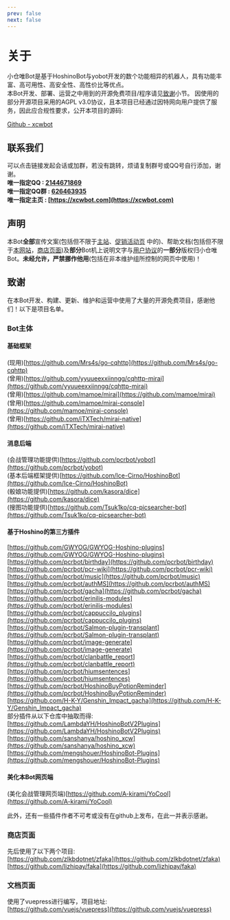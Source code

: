 ```yaml
---
prev: false
next: false
---
```

# 关于
小仓唯Bot是基于HoshinoBot与yobot开发的数个功能相异的机器人，具有功能丰富、高可用性、高安全性、高性价比等优点。    
本Bot开发、部署、运营之中用到的开源免费项目/程序请见[致谢](/about/#%E8%87%B4%E8%B0%A2)小节。 
因使用的部分开源项目采用的AGPL v3.0协议，且本项目已经通过因特网向用户提供了服务，因此应合规性要求，公开本项目的源码:   

[Github - xcwbot](https://github.com/corvo007/xcwbot) 

## 联系我们
可以点击链接发起会话或加群，若没有跳转，烦请复制群号或QQ号自行添加，谢谢。  
<b>唯一指定QQ : [2144671869](http://wpa.qq.com/msgrd?v=3&uin=2144671869&site=qq&menu=yes)    </b>  
<b>唯一指定QQ群 : [626463935](https://qm.qq.com/cgi-bin/qm/qr?k=hn4VL3tMGWcBsjydBncDcxyhKsjYWpKi&jump_from=webapi)  </b>  
<b>唯一指定主页 : [https://xcwbot.com](https://xcwbot.com)  </b>  

## 声明
本Bot<b>全部</b>宣传文案(包括但不限于[主站](https://xcwbot.com)、[促销活动页](/shop/saleactivity.html)
中的)、帮助文档(包括但不限于[本网站](https://doc.xcwbot.com)，[商店页面](https://shop.xcwbot.com/))及<b>部分</b>Bot机上说明文字与[用户协议](/EULA)的<b>一部分</b>版权归小仓唯Bot。<b>未经允许，严禁挪作他用</b>(包括在非本维护组所控制的网页中使用)！  

## 致谢
在本Bot开发、构建、更新、维护和运营中使用了大量的开源免费项目，感谢他们！以下是项目名单。
### Bot主体  
#### 基础框架  
(现用)[https://github.com/Mrs4s/go-cqhttp](https://github.com/Mrs4s/go-cqhttp)  
(曾用)[https://github.com/yyuueexxiinngg/cqhttp-mirai](https://github.com/yyuueexxiinngg/cqhttp-mirai)  
(曾用)[https://github.com/mamoe/mirai](https://github.com/mamoe/mirai)  
(曾用)[https://github.com/mamoe/mirai-console](https://github.com/mamoe/mirai-console)  
(曾用)[https://github.com/iTXTech/mirai-native](https://github.com/iTXTech/mirai-native)
#### 消息后端
(会战管理功能提供)[https://github.com/pcrbot/yobot](https://github.com/pcrbot/yobot)  
(基本后端框架提供)[https://github.com/Ice-Cirno/HoshinoBot](https://github.com/Ice-Cirno/HoshinoBot)  
(骰娘功能提供)[https://github.com/kasora/dice](https://github.com/kasora/dice)  
(搜图功能提供)[https://github.com/Tsuk1ko/cq-picsearcher-bot](https://github.com/Tsuk1ko/cq-picsearcher-bot)
#### 基于Hoshino的第三方插件
[https://github.com/GWYOG/GWYOG-Hoshino-plugins](https://github.com/GWYOG/GWYOG-Hoshino-plugins)  
[https://github.com/pcrbot/birthday](https://github.com/pcrbot/birthday)  
[https://github.com/pcrbot/pcr-wiki](https://github.com/pcrbot/pcr-wiki)  
[https://github.com/pcrbot/music](https://github.com/pcrbot/music)  
[https://github.com/pcrbot/authMS](https://github.com/pcrbot/authMS)  
[https://github.com/pcrbot/gacha](https://github.com/pcrbot/gacha)    
[https://github.com/pcrbot/erinilis-modules](https://github.com/pcrbot/erinilis-modules)  
[https://github.com/pcrbot/cappuccilo_plugins](https://github.com/pcrbot/cappuccilo_plugins)  
[https://github.com/pcrbot/Salmon-plugin-transplant](https://github.com/pcrbot/Salmon-plugin-transplant)  
[https://github.com/pcrbot/image-generate](https://github.com/pcrbot/image-generate)  
[https://github.com/pcrbot/clanbattle_report](https://github.com/pcrbot/clanbattle_report)  
[https://github.com/pcrbot/hiumsentences](https://github.com/pcrbot/hiumsentences)  
[https://github.com/pcrbot/HoshinoBuyPotionReminder](https://github.com/pcrbot/HoshinoBuyPotionReminder)  
[https://github.com/H-K-Y/Genshin_Impact_gacha](https://github.com/H-K-Y/Genshin_Impact_gacha)  
部分插件从以下仓库中抽取而得:  
[https://github.com/LambdaYH/HoshinoBotV2Plugins](https://github.com/LambdaYH/HoshinoBotV2Plugins)  
[https://github.com/sanshanya/hoshino_xcw](https://github.com/sanshanya/hoshino_xcw)  
[https://github.com/mengshouer/HoshinoBot-Plugins](https://github.com/mengshouer/HoshinoBot-Plugins)
#### 美化本Bot网页端
(美化会战管理网页端)[https://github.com/A-kirami/YoCool](https://github.com/A-kirami/YoCool)  


此外，还有一些插件作者不可考或没有在github上发布，在此一并表示感谢。

### 商店页面
先后使用了以下两个项目:   
[https://github.com/zlkbdotnet/zfaka](https://github.com/zlkbdotnet/zfaka)  
[https://github.com/lizhipay/faka](https://github.com/lizhipay/faka)  

### 文档页面
使用了vuepress进行编写，项目地址:  
[https://github.com/vuejs/vuepress](https://github.com/vuejs/vuepress)

